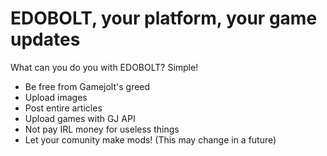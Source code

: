 # EDOBOLT, your platform, your game updates
What can you do you with EDOBOLT? Simple!

* Be free from Gamejolt's greed
* Upload images
* Post entire articles
* Upload games with GJ API
* Not pay IRL money for useless things
* Let your comunity make mods!
(This may change in a future)  
